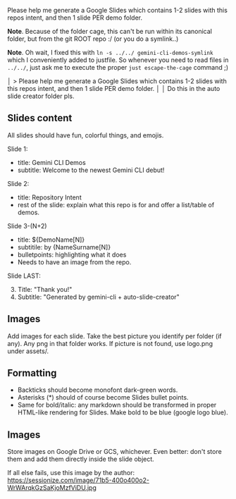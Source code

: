Please help me generate a Google Slides which contains 1-2 slides with this repos intent, and then 1 slide PER demo folder.

**Note**. Because of the folder cage, this can't be run within its canonical folder, but from the git ROOT repo :/ (or you do a symlink..)

**Note**. Oh wait, I fixed this with `ln -s ../../ gemini-cli-demos-symlink` which I conveniently added to justfile. So whenever you need to read files in `../../`, just ask me to execute the proper `just escape-the-cage` command ;)

│ > Please help me generate a Google Slides which contains 1-2 slides with this repos intent, and then 1 slide PER demo folder.            │
│   Do this in the auto slide creator folder pls.


## Slides content

All slides should have fun, colorful things, and emojis.

Slide 1:
* title: Gemini CLI Demos
* subtitle: Welcome to the newest Gemini CLI debut!

Slide 2:
* title: Repository Intent
* rest of the slide: explain what this repo is for and offer a list/table of demos.

Slide 3-(N+2)
* title: ${DemoName[N]}
* subtitile: by {NameSurname[N]}
* bulletpoints: highlighting what it does
* Needs to have an image from the repo.

Slide LAST:

3. Title: "Thank you!"
4. Subtitle: "Generated by gemini-cli + auto-slide-creator"

## Images

Add images for each slide. Take the best picture you identify per folder (if any). Any png in that folder works. If picture is not found, use logo.png under assets/.

## Formatting

* Backticks should become monofont dark-green words.
* Asterisks (*) should of course become Slides bullet points.
* Same for bold/italic: any markdown should be transformed in proper HTML-like rendering for Slides. Make bold to be blue (google logo blue).


## Images
Store images on Google Drive or GCS, whichever.
Even better: don't store them and add them directly inside the slide object.

If all else fails, use this image by the author: https://sessionize.com/image/71b5-400o400o2-WrWArqkGzSaKjoMzfViDU.jpg

